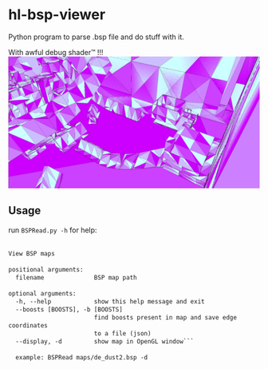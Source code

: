 # hl-bsp-viewer
Python program to parse .bsp file and do stuff with it.

With awful debug shader™ !!!
![awful shader](https://github.com/madghostek/hl-bsp-viewer/blob/main/debugview.png?raw=true)

## Usage

run `BSPRead.py -h` for help:

```usage: BSPRead.py [-h] [--boosts [BOOSTS]] [--display] filename

View BSP maps

positional arguments:
  filename              BSP map path

optional arguments:
  -h, --help            show this help message and exit
  --boosts [BOOSTS], -b [BOOSTS]
                        find boosts present in map and save edge coordinates
                        to a file (json)
  --display, -d         show map in OpenGL window```
  
  example: BSPRead maps/de_dust2.bsp -d
